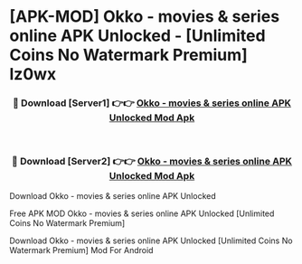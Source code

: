 # [APK-MOD] Okko - movies & series online APK Unlocked - [Unlimited Coins No Watermark Premium] lz0wx



<div align="center">
<h3>🔴 Download [Server1] 👉👉 <a href="https://momento.my/?title=Okko_-_movies_&_series_online_APK_Unlocked">Okko - movies & series online APK Unlocked Mod Apk</a></h3><br>

<h3>🔴 Download [Server2] 👉👉 <a href="https://momento.my/?title=Okko_-_movies_&_series_online_APK_Unlocked">Okko - movies & series online APK Unlocked Mod Apk</a></h3>
</div>



Download Okko - movies & series online APK Unlocked 

Free APK MOD Okko - movies & series online APK Unlocked [Unlimited Coins No Watermark Premium]

Download Okko - movies & series online APK Unlocked [Unlimited Coins No Watermark Premium] Mod For Android
